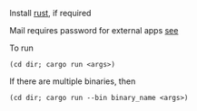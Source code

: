 Install [rust](https://www.rust-lang.org/tools/install), if required

Mail requires password for external apps [see](https://help.mail.ru/mail/security/protection/external/)

To run
```
(cd dir; cargo run <args>)
```
If there are multiple binaries, then
```
(cd dir; cargo run --bin binary_name <args>)
```